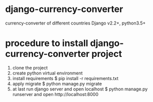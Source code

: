 # django-currency-converter
currency-converter of different countries Django v2.2+, python3.5+
# procedure to install django-currency-converter project
1. clone the project
2. create python virtual environment
3. install requirements
   $ pip install -r requirements.txt
4. apply migrate
  $ python manage.py migrate
5. at last run django server and open localhost
  $ python manage.py runserver
  and
  open http://localhost:8000
